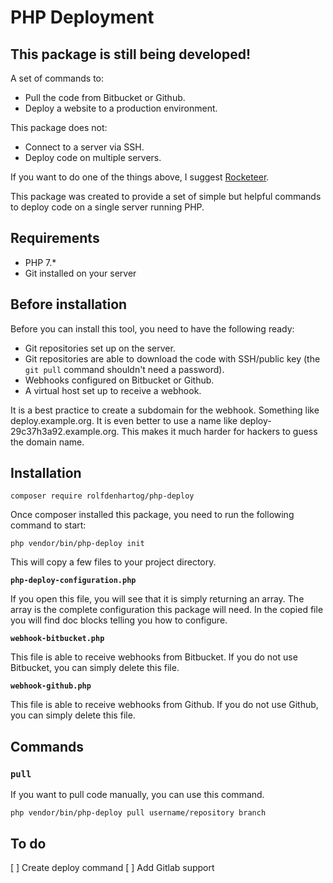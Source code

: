 # PHP Deployment

## This package is still being developed!

A set of commands to:

* Pull the code from Bitbucket or Github.
* Deploy a website to a production environment.

This package does not:

* Connect to a server via SSH.
* Deploy code on multiple servers.

If you want to do one of the things above, I suggest [Rocketeer](http://rocketeer.autopergamene.eu/).

This package was created to provide a set of simple but helpful commands to deploy code on a single server running PHP.

## Requirements

* PHP 7.*
* Git installed on your server

## Before installation

Before you can install this tool, you need to have the following ready:

* Git repositories set up on the server.
* Git repositories are able to download the code with SSH/public key (the `git pull` command shouldn't need a password).
* Webhooks configured on Bitbucket or Github.
* A virtual host set up to receive a webhook.

It is a best practice to create a subdomain for the webhook. Something like deploy.example.org. It is even better to use
a name like deploy-29c37h3a92.example.org. This makes it much harder for hackers to guess the domain name.

## Installation

```
composer require rolfdenhartog/php-deploy
```

Once composer installed this package, you need to run the following command to start:

```
php vendor/bin/php-deploy init
```

This will copy a few files to your project directory.

**`php-deploy-configuration.php`**

If you open this file, you will see that it is simply returning an array. The array is the complete configuration this
package will need. In the copied file you will find doc blocks telling you how to configure.

**`webhook-bitbucket.php`**

This file is able to receive webhooks from Bitbucket. If you do not use Bitbucket, you can simply delete this file.

**`webhook-github.php`**

This file is able to receive webhooks from Github. If you do not use Github, you can simply delete this file.

## Commands

### `pull`

If you want to pull code manually, you can use this command. 

```
php vendor/bin/php-deploy pull username/repository branch
```

## To do

[ ] Create deploy command
[ ] Add Gitlab support
